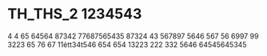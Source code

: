 # TH_THS_2 1234543
4
4
65
64564
87342
77687565435
87324
43
567897
5646
567
56
6997
99
3223
65
76
67
11ẻtt34t546
654
654
13223
222
332
5646
64545645345

